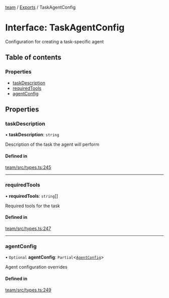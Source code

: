 <!-- 
 ⚠️  AUTO-GENERATED FILE - DO NOT EDIT MANUALLY
 This file is automatically generated by scripts/docs-generator.js
 To make changes, edit the source TypeScript files or update the generator script
-->

[team](../../) / [Exports](../modules) / TaskAgentConfig

# Interface: TaskAgentConfig

Configuration for creating a task-specific agent

## Table of contents

### Properties

- [taskDescription](TaskAgentConfig#taskdescription)
- [requiredTools](TaskAgentConfig#requiredtools)
- [agentConfig](TaskAgentConfig#agentconfig)

## Properties

### taskDescription

• **taskDescription**: `string`

Description of the task the agent will perform

#### Defined in

[team/src/types.ts:245](https://github.com/woojubb/robota/blob/69cbf57340262bed3ca42ae6af241896c191a29c/packages/team/src/types.ts#L245)

___

### requiredTools

• **requiredTools**: `string`[]

Required tools for the task

#### Defined in

[team/src/types.ts:247](https://github.com/woojubb/robota/blob/69cbf57340262bed3ca42ae6af241896c191a29c/packages/team/src/types.ts#L247)

___

### agentConfig

• `Optional` **agentConfig**: `Partial`\<[`AgentConfig`](AgentConfig)\>

Agent configuration overrides

#### Defined in

[team/src/types.ts:249](https://github.com/woojubb/robota/blob/69cbf57340262bed3ca42ae6af241896c191a29c/packages/team/src/types.ts#L249)
